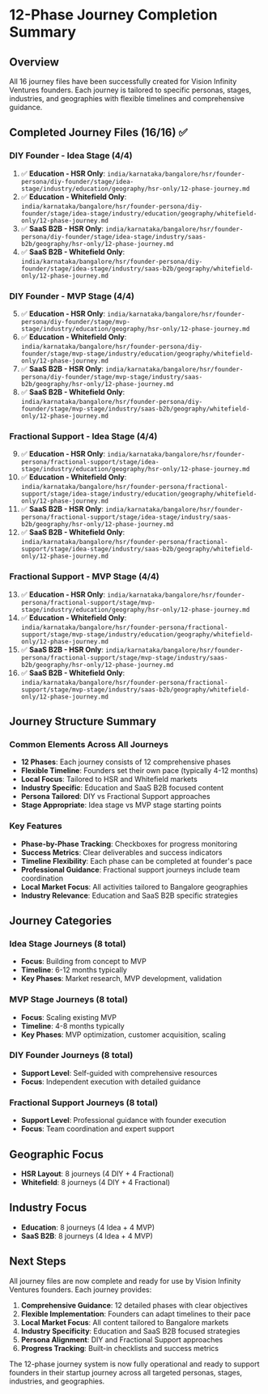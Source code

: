 # 12-Phase Journey Completion Summary

## Overview
All 16 journey files have been successfully created for Vision Infinity Ventures founders. Each journey is tailored to specific personas, stages, industries, and geographies with flexible timelines and comprehensive guidance.

## Completed Journey Files (16/16) ✅

### DIY Founder - Idea Stage (4/4)
1. ✅ **Education - HSR Only**: `india/karnataka/bangalore/hsr/founder-persona/diy-founder/stage/idea-stage/industry/education/geography/hsr-only/12-phase-journey.md`
2. ✅ **Education - Whitefield Only**: `india/karnataka/bangalore/hsr/founder-persona/diy-founder/stage/idea-stage/industry/education/geography/whitefield-only/12-phase-journey.md`
3. ✅ **SaaS B2B - HSR Only**: `india/karnataka/bangalore/hsr/founder-persona/diy-founder/stage/idea-stage/industry/saas-b2b/geography/hsr-only/12-phase-journey.md`
4. ✅ **SaaS B2B - Whitefield Only**: `india/karnataka/bangalore/hsr/founder-persona/diy-founder/stage/idea-stage/industry/saas-b2b/geography/whitefield-only/12-phase-journey.md`

### DIY Founder - MVP Stage (4/4)
5. ✅ **Education - HSR Only**: `india/karnataka/bangalore/hsr/founder-persona/diy-founder/stage/mvp-stage/industry/education/geography/hsr-only/12-phase-journey.md`
6. ✅ **Education - Whitefield Only**: `india/karnataka/bangalore/hsr/founder-persona/diy-founder/stage/mvp-stage/industry/education/geography/whitefield-only/12-phase-journey.md`
7. ✅ **SaaS B2B - HSR Only**: `india/karnataka/bangalore/hsr/founder-persona/diy-founder/stage/mvp-stage/industry/saas-b2b/geography/hsr-only/12-phase-journey.md`
8. ✅ **SaaS B2B - Whitefield Only**: `india/karnataka/bangalore/hsr/founder-persona/diy-founder/stage/mvp-stage/industry/saas-b2b/geography/whitefield-only/12-phase-journey.md`

### Fractional Support - Idea Stage (4/4)
9. ✅ **Education - HSR Only**: `india/karnataka/bangalore/hsr/founder-persona/fractional-support/stage/idea-stage/industry/education/geography/hsr-only/12-phase-journey.md`
10. ✅ **Education - Whitefield Only**: `india/karnataka/bangalore/hsr/founder-persona/fractional-support/stage/idea-stage/industry/education/geography/whitefield-only/12-phase-journey.md`
11. ✅ **SaaS B2B - HSR Only**: `india/karnataka/bangalore/hsr/founder-persona/fractional-support/stage/idea-stage/industry/saas-b2b/geography/hsr-only/12-phase-journey.md`
12. ✅ **SaaS B2B - Whitefield Only**: `india/karnataka/bangalore/hsr/founder-persona/fractional-support/stage/idea-stage/industry/saas-b2b/geography/whitefield-only/12-phase-journey.md`

### Fractional Support - MVP Stage (4/4)
13. ✅ **Education - HSR Only**: `india/karnataka/bangalore/hsr/founder-persona/fractional-support/stage/mvp-stage/industry/education/geography/hsr-only/12-phase-journey.md`
14. ✅ **Education - Whitefield Only**: `india/karnataka/bangalore/hsr/founder-persona/fractional-support/stage/mvp-stage/industry/education/geography/whitefield-only/12-phase-journey.md`
15. ✅ **SaaS B2B - HSR Only**: `india/karnataka/bangalore/hsr/founder-persona/fractional-support/stage/mvp-stage/industry/saas-b2b/geography/hsr-only/12-phase-journey.md`
16. ✅ **SaaS B2B - Whitefield Only**: `india/karnataka/bangalore/hsr/founder-persona/fractional-support/stage/mvp-stage/industry/saas-b2b/geography/whitefield-only/12-phase-journey.md`

## Journey Structure Summary

### Common Elements Across All Journeys
- **12 Phases**: Each journey consists of 12 comprehensive phases
- **Flexible Timeline**: Founders set their own pace (typically 4-12 months)
- **Local Focus**: Tailored to HSR and Whitefield markets
- **Industry Specific**: Education and SaaS B2B focused content
- **Persona Tailored**: DIY vs Fractional Support approaches
- **Stage Appropriate**: Idea stage vs MVP stage starting points

### Key Features
- **Phase-by-Phase Tracking**: Checkboxes for progress monitoring
- **Success Metrics**: Clear deliverables and success indicators
- **Timeline Flexibility**: Each phase can be completed at founder's pace
- **Professional Guidance**: Fractional support journeys include team coordination
- **Local Market Focus**: All activities tailored to Bangalore geographies
- **Industry Relevance**: Education and SaaS B2B specific strategies

## Journey Categories

### Idea Stage Journeys (8 total)
- **Focus**: Building from concept to MVP
- **Timeline**: 6-12 months typically
- **Key Phases**: Market research, MVP development, validation

### MVP Stage Journeys (8 total)
- **Focus**: Scaling existing MVP
- **Timeline**: 4-8 months typically
- **Key Phases**: MVP optimization, customer acquisition, scaling

### DIY Founder Journeys (8 total)
- **Support Level**: Self-guided with comprehensive resources
- **Focus**: Independent execution with detailed guidance

### Fractional Support Journeys (8 total)
- **Support Level**: Professional guidance with founder execution
- **Focus**: Team coordination and expert support

## Geographic Focus
- **HSR Layout**: 8 journeys (4 DIY + 4 Fractional)
- **Whitefield**: 8 journeys (4 DIY + 4 Fractional)

## Industry Focus
- **Education**: 8 journeys (4 Idea + 4 MVP)
- **SaaS B2B**: 8 journeys (4 Idea + 4 MVP)

## Next Steps
All journey files are now complete and ready for use by Vision Infinity Ventures founders. Each journey provides:

1. **Comprehensive Guidance**: 12 detailed phases with clear objectives
2. **Flexible Implementation**: Founders can adapt timelines to their pace
3. **Local Market Focus**: All content tailored to Bangalore markets
4. **Industry Specificity**: Education and SaaS B2B focused strategies
5. **Persona Alignment**: DIY and Fractional Support approaches
6. **Progress Tracking**: Built-in checklists and success metrics

The 12-phase journey system is now fully operational and ready to support founders in their startup journey across all targeted personas, stages, industries, and geographies. 